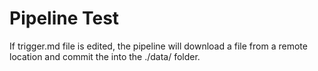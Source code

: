 # Pipeline Test

If trigger.md file is edited, the pipeline will download a file from a remote location
and commit the into the ./data/ folder.
